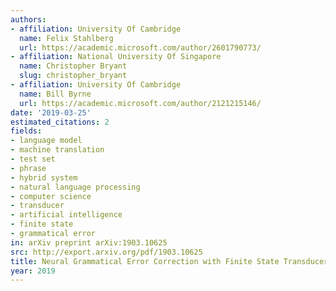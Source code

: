```yaml
---
authors:
- affiliation: University Of Cambridge
  name: Felix Stahlberg
  url: https://academic.microsoft.com/author/2601790773/
- affiliation: National University Of Singapore
  name: Christopher Bryant
  slug: christopher_bryant
- affiliation: University Of Cambridge
  name: Bill Byrne
  url: https://academic.microsoft.com/author/2121215146/
date: '2019-03-25'
estimated_citations: 2
fields:
- language model
- machine translation
- test set
- phrase
- hybrid system
- natural language processing
- computer science
- transducer
- artificial intelligence
- finite state
- grammatical error
in: arXiv preprint arXiv:1903.10625
src: http://export.arxiv.org/pdf/1903.10625
title: Neural Grammatical Error Correction with Finite State Transducers
year: 2019
---
```

